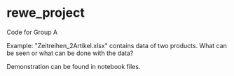 # rewe_project

Code for Group A 
 
Example: 
"Zeitreihen_2Artikel.xlsx" contains data of two products. What can be seen or what can be done with the data?


Demonstration can be found in notebook files.

